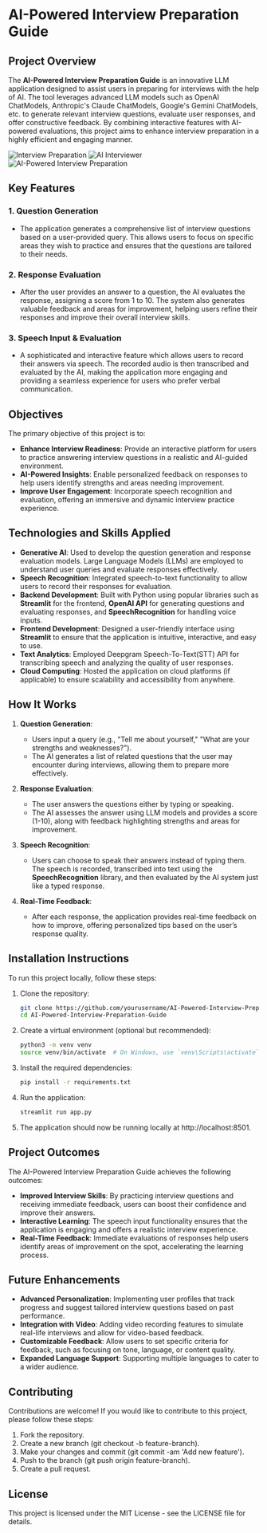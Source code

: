 # AI-Powered Interview Preparation Guide

## Project Overview

The **AI-Powered Interview Preparation Guide** is an innovative LLM application designed to assist users in preparing for interviews with the help of AI. The tool leverages advanced LLM models such as OpenAI ChatModels, Anthropic's Claude ChatModels, Google's Gemini ChatModels, etc. to generate relevant interview questions, evaluate user responses, and offer constructive feedback. By combining interactive features with AI-powered evaluations, this project aims to enhance interview preparation in a highly efficient and engaging manner.

![Interview Preparation](https://snacknation.com/wp-content/uploads/2023/02/Interview-prep.png)
![AI Interviewer](https://miro.medium.com/v2/resize:fit:1200/1*fftnkC_jWvvYeQpb_yXgWg.png)
![AI-Powered Interview Preparation](https://media.licdn.com/dms/image/v2/D5612AQF_RreTlIM2kg/article-cover_image-shrink_720_1280/article-cover_image-shrink_720_1280/0/1725022133420?e=2147483647&v=beta&t=hPxYkUsCMcq8O7l922UY-8127lPAfhBsoRDdc9v1YF0)

## Key Features

### 1. **Question Generation**

   - The application generates a comprehensive list of interview questions based on a user-provided query. This allows users to focus on specific areas they wish to practice and ensures that the questions are tailored to their needs.
   
### 2. **Response Evaluation**

   - After the user provides an answer to a question, the AI evaluates the response, assigning a score from 1 to 10. The system also generates valuable feedback and areas for improvement, helping users refine their responses and improve their overall interview skills.

### 3. **Speech Input & Evaluation**

   - A sophisticated and interactive feature which allows users to record their answers via speech. The recorded audio is then transcribed and evaluated by the AI, making the application more engaging and providing a seamless experience for users who prefer verbal communication.

## Objectives

The primary objective of this project is to:

- **Enhance Interview Readiness**: Provide an interactive platform for users to practice answering interview questions in a realistic and AI-guided environment.
- **AI-Powered Insights**: Enable personalized feedback on responses to help users identify strengths and areas needing improvement.
- **Improve User Engagement**: Incorporate speech recognition and evaluation, offering an immersive and dynamic interview practice experience.

## Technologies and Skills Applied

- **Generative AI**: Used to develop the question generation and response evaluation models. Large Language Models (LLMs) are employed to understand user queries and evaluate responses effectively.
- **Speech Recognition**: Integrated speech-to-text functionality to allow users to record their responses for evaluation.
- **Backend Development**: Built with Python using popular libraries such as **Streamlit** for the frontend, **OpenAI API** for generating questions and evaluating responses, and **SpeechRecognition** for handling voice inputs.
- **Frontend Development**: Designed a user-friendly interface using **Streamlit** to ensure that the application is intuitive, interactive, and easy to use.
- **Text Analytics**: Employed Deepgram Speech-To-Text(STT) API for transcribing speech and analyzing the quality of user responses.
- **Cloud Computing**: Hosted the application on cloud platforms (if applicable) to ensure scalability and accessibility from anywhere.

## How It Works

1. **Question Generation**:

   - Users input a query (e.g., "Tell me about yourself," "What are your strengths and weaknesses?").
   - The AI generates a list of related questions that the user may encounter during interviews, allowing them to prepare more effectively.

2. **Response Evaluation**:

   - The user answers the questions either by typing or speaking.
   - The AI assesses the answer using LLM models and provides a score (1-10), along with feedback highlighting strengths and areas for improvement.
   
3. **Speech Recognition**:

   - Users can choose to speak their answers instead of typing them. The speech is recorded, transcribed into text using the **SpeechRecognition** library, and then evaluated by the AI system just like a typed response.

4. **Real-Time Feedback**:

   - After each response, the application provides real-time feedback on how to improve, offering personalized tips based on the user’s response quality.

## Installation Instructions

To run this project locally, follow these steps:

1. Clone the repository:
   ```bash
   git clone https://github.com/yourusername/AI-Powered-Interview-Preparation-Guide.git
   cd AI-Powered-Interview-Preparation-Guide
   ```

2. Create a virtual environment (optional but recommended):
    ```bash
    python3 -m venv venv
    source venv/bin/activate  # On Windows, use `venv\Scripts\activate`
    ```

3. Install the required dependencies:
    ```bash
    pip install -r requirements.txt
    ```

4. Run the application:
   ```bash
   streamlit run app.py
   ```

5. The application should now be running locally at http://localhost:8501.

## Project Outcomes

The AI-Powered Interview Preparation Guide achieves the following outcomes:

<ul>
    <li><b>Improved Interview Skills</b>: By practicing interview questions and receiving immediate feedback, users can boost their confidence and improve their answers.</li>
    <li><b>Interactive Learning</b>: The speech input functionality ensures that the application is engaging and offers a realistic interview experience.</li>
    <li><b>Real-Time Feedback</b>: Immediate evaluations of responses help users identify areas of improvement on the spot, accelerating the learning process.</li>
</ul>

## Future Enhancements

<ul>
    <li><b>Advanced Personalization</b>: Implementing user profiles that track progress and suggest tailored interview questions based on past performance.</li>
    <li><b>Integration with Video</b>: Adding video recording features to simulate real-life interviews and allow for video-based feedback.</li>
    <li><b>Customizable Feedback</b>: Allow users to set specific criteria for feedback, such as focusing on tone, language, or content quality.</li>
    <li><b>Expanded Language Support</b>: Supporting multiple languages to cater to a wider audience.</li>
</ul>

## Contributing

Contributions are welcome! If you would like to contribute to this project, please follow these steps:

<ol>
    <li>Fork the repository.</li>
    <li>Create a new branch (git checkout -b feature-branch).</li>
    <li>Make your changes and commit (git commit -am 'Add new feature').</li>
    <li>Push to the branch (git push origin feature-branch).</li>
    <li>Create a pull request.</li>
</ol>

## License

This project is licensed under the MIT License - see the LICENSE file for details.

